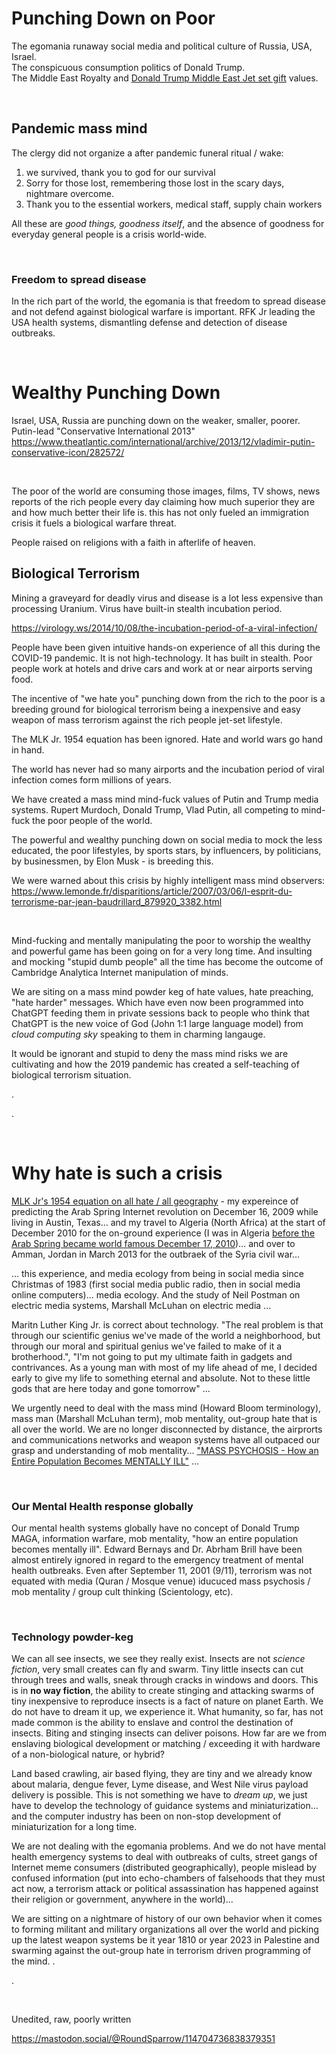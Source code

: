 # Punching Down on Poor

The egomania runaway social media and political culture of Russia, USA, Israel.   
The conspicuous consumption politics of Donald Trump.   
The Middle East Royalty and [Donald Trump Middle East Jet set gift](https://abcnews.go.com/Politics/trump-administration-poised-accept-palace-sky-gift-trump/story?id=121680511) values.    

&nbsp;

## Pandemic mass mind 

The clergy did not organize a after pandemic funeral ritual / wake:

1. we survived, thank you to god for our survival
2. Sorry for those lost, remembering those lost in the scary days, nightmare overcome.
3. Thank you to the essential workers, medical staff, supply chain workers

All these are *good things, goodness itself*, and the absence of goodness for everyday general people is a crisis world-wide.

&nbsp;

### Freedom to spread disease

In the rich part of the world, the egomania is that freedom to spread disease and not defend against biological warfare is important. RFK Jr leading the USA health systems, dismantling defense and detection of disease outbreaks.

&nbsp;

# Wealthy Punching Down

Israel, USA, Russia are punching down on the weaker, smaller, poorer. Putin-lead "Conservative International 2013" https://www.theatlantic.com/international/archive/2013/12/vladimir-putin-conservative-icon/282572/

&nbsp;

The poor of the world are consuming those images, films, TV shows, news reports of the rich people every day claiming how much superior they are and how much better their life is. this has not only fueled an immigration crisis it fuels a biological warfare threat.

People raised on religions with a faith in afterlife of heaven.

## Biological Terrorism

Mining a graveyard for deadly virus and disease is a lot less expensive than processing Uranium.  Virus have built-in stealth incubation period.

https://virology.ws/2014/10/08/the-incubation-period-of-a-viral-infection/

People have been given intuitive hands-on experience of all this during the COVID-19 pandemic. It is not high-technology. It has built in stealth. Poor people work at hotels and drive cars and work at or near airports serving food. 

The incentive of "we hate you" punching down from the rich to the poor is a breeding ground for biological terrorism being a inexpensive and easy weapon of mass terrorism against the rich people jet-set lifestyle.

The MLK Jr. 1954 equation has been ignored. Hate and world wars go hand in hand. 

The world has never had so many airports and the incubation period of viral infection comes form millions of years.

We have created a mass mind mind-fuck values of Putin and Trump media systems. Rupert Murdoch, Donald Trump, Vlad Putin, all competing to mind-fuck the poor people of the world.

The powerful and wealthy punching down on social media to mock the less educated, the poor lifestyles, by sports stars, by influencers, by politicians, by businessmen, by Elon Musk - is breeding this.

We were warned about this crisis by highly intelligent mass mind observers: https://www.lemonde.fr/disparitions/article/2007/03/06/l-esprit-du-terrorisme-par-jean-baudrillard_879920_3382.html

&nbsp;

Mind-fucking and mentally manipulating the poor to worship the wealthy and powerful game has been going on for a very long time. And insulting and mocking "stupid dumb people" all the time has become the outcome of Cambridge Analytica Internet manipulation of minds.

We are siting on a mass mind powder keg of hate values, hate preaching, "hate harder" messages. Which have even now been programmed into ChatGPT feeding them in private sessions back to people who think that ChatGPT is the new voice of God (John 1:1 large language model) from *cloud computing sky* speaking to them in charming langauge.

It would be ignorant and stupid to deny the mass mind risks we are cultivating and how the 2019 pandemic has created a self-teaching of biological terrorism situation.

.

.

&nbsp;

# Why hate is such a crisis

[MLK Jr's 1954 equation on all hate / all geography](../Quotes_Pile/Martin_Luther_King_Jr_quotes0.md) - my expereince of predicting the Arab Spring Internet revolution on December 16, 2009 while living in Austin, Texas... and my travel to Algeria (North Africa) at the start of December 2010 for the on-ground experience (I was in Algeria [before the Arab Spring became world famous December 17, 2010](https://en.wikipedia.org/wiki/Mohamed_Bouazizi))... and over to Amman, Jordan in March 2013 for the outbraek of the Syria civil war...

... this experience, and media ecology from being in social media since Christmas of 1983 (first social media public radio, then in social media online computers)... media ecology. And the study of Neil Postman on electric media systems, Marshall McLuhan on electric media ...

Maritn Luther King Jr. is correct about technology. "The real problem is that through our scientific genius we've made of the world a neighborhood, but through our moral and spiritual genius we've failed to make of it a brotherhood.", "I'm not going to put my ultimate faith in gadgets and contrivances. As a young man with most of my life ahead of me, I decided early to give my life to something eternal and absolute. Not to these little gods that are here today and gone tomorrow" ... 

We urgently need to deal with the mass mind (Howard Bloom terminology), mass man (Marshall McLuhan term), mob mentality, out-group hate that is all over the world. We are no longer disconnected by distance, the airprorts and communications networks and weapon systems have all outpaced our grasp and understanding of mob mentality... ["MASS PSYCHOSIS - How an Entire Population Becomes MENTALLY ILL"](https://www.youtube.com/watch?v=09maaUaRT4M) ...

&nbsp;

### Our Mental Health response globally

Our mental health systems globally have no concept of Donald Trump MAGA, information warfare, mob mentality, "how an entire population becomes mentally ill". Edward Bernays and Dr. Abrham Brill have been almost entirely ignored in regard to the emergency treatment of mental health outbreaks. Even after September 11, 2001 (9/11), terrorism was not equated with media (Quran / Mosque venue) iducuced mass psychosis / mob mentality / group cult thinking (Scientology, etc).

&nbsp;

### Technology powder-keg 

We can all see insects, we see they really exist. Insects are not *science fiction*, very small creates can fly and swarm. Tiny little insects can cut through trees and walls, sneak through cracks in windows and doors. This is in **no way fiction**, the ability to create stinging and attacking swarms of tiny inexpensive to reproduce insects is a fact of nature on planet Earth. We do not have to dream it up, we experience it. What humanity, so far, has not made common is the ability to enslave and control the destination of insects. Biting and stinging insects can deliver poisons. How far are we from enslaving biological development or matching / exceeding it with hardware of a non-biological nature, or hybrid?

Land based crawling, air based flying, they are tiny and we already know about malaria, dengue fever, Lyme disease, and West Nile virus payload delivery is possible. This is not something we have to *dream up*, we just have to develop the technology of guidance systems and miniaturization... and the computer industry has been on non-stop development of miniaturization for a long time.

We are not dealing with the egomania problems. And we do not have mental health emergency systems to deal with outbreaks of cults, street gangs of Internet meme consumers (distributed geographically), people mislead by confused information (put into echo-chambers of falsehoods that they must act now, a terrorism attack or political assassination has happened against their religion or government, anywhere in the world)...

We are sitting on a nightmare of history of our own behavior when it comes to forming militant and military organizations all over the world and picking up the latest weapon systems be it year 1810 or year 2023 in Palestine and swarming against the out-group hate in terrorism driven programming of the mind.
.

.

&nbsp;

Unedited, raw, poorly written

https://mastodon.social/@RoundSparrow/114704736838379351


